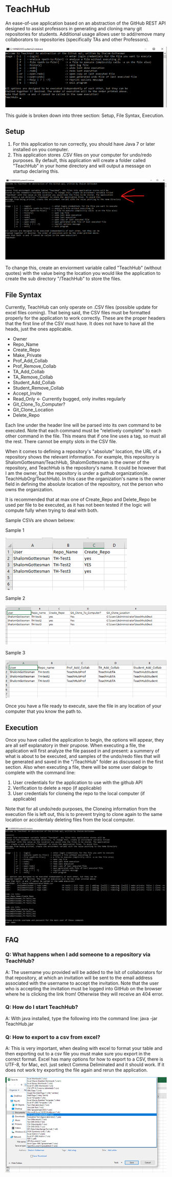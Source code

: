 # TeachHub

An ease-of-use application based on an abstraction of the GitHub REST API designed to assist professors in generating and cloning many git repositories for students. Additional usage allows user to add/remove many collaborators to repositories (specifically TAs and other Professors).


![GitHub Logo](/README_src/TeachHub_openMsg.png)


This guide is broken down into three section: Setup, File Syntax, Execution.

## Setup
1. For this application to run correctly, you should have Java 7 or later installed on you computer. 
2. This application stores .CSV files on your computer for undo/redo purposes. By default, this application will create a folder called "TeachHub" in your home directory and will output a message on startup declaring this. 

![GitHub Logo](/README_src/TeachHub_envrVar.png)

To change this, create an enviorment variable called "TeachHub" (without quotes) with the value being the location you would like the application to create the sub directory "/TeachHub" to store the files.


## File Syntax
Currently, TeachHub can only operate on .CSV files (possible update for excel files coming). That being said, the CSV files must be formatted properly for the application to work correctly. These are the proper headers that the first line of the CSV must have. It does not have to have all the heads, just the ones applicable.
 * Owner
 * Repo_Name
 * Create_Repo
 * Make_Private
 * Prof_Add_Collab
 * Prof_Remove_Collab
 * TA_Add_Collab
 * TA_Remove_Collab
 * Student_Add_Collab
 * Student_Remove_Collab
 * Accept_Invite
 * Read_Only          <- Currently bugged, only invites regularly
 * Git_Clone_To_Computer?
 * Git_Clone_Location
 * Delete_Repo
 
 Each line under the header line will be parsed into its own command to be executed. Note that each command must be "reletively complete" to each other command in the file. This means that if one line uses a tag, so must all the rest. There cannot be empty slots in the CSV file.

 When it comes to defining a repository's "absolute" location, the URL of a repository shows the relevant information. For example, this repository is ShalomGottesman/TeachHub, ShalomGottesman is the owner of the repository, and TeachHub is the repository's name. It could be however that I am the owner, but the repository is under a guthub organization(ie. TeachHubOrg/TeachHub). In this case the organization's name is the owner field in defining the absolute location of the repository, not the person who owns the organization.
 
 It is recommended that at max one of Create_Repo and Delete_Repo be used per file to be executed, as it has not been tested if the logic will compute fully when trying to deal with both.
 
 Sample CSVs are shown beloew:
 
 Sample 1
 
 ![GitHub Logo](/README_src/TeachHub_CSV-ex1.png)
 
 
 Sample 2
 
 ![GitHub Logo](/README_src/TeachHub_CSV-ex2.png)
 
 
 Sample 3
 
 ![GitHub Logo](/README_src/TeachHub_CSV-ex3.png)
 
 Once you have a file ready to execute, save the file in any location of your computer that you know the path to.
 
 ## Execution
 Once you have called the application to begin, the options will appear, they are all self explanatory in their prupose. 
 When executing a file, the application will first analyze the file passed in and present: a summery of what is about to be executed, and samples of the undo/redo files that will be generated and saved in the "/TeachHub" folder as discussed in the first section.
 Also when executing a file, there will be some user dialoge to complete with the command line:
 1. User credentials for the application to use with the github API
 2. Verification to delete a repo (if applicable)
 3. User credentials for cloneing the repo to the local computer (if applicable)
 
 Note that for all undo/redo purposes, the Cloneing information from the execution file is left out, this is to prevent trying to clone again to the same location or accidentaly deleting files from the local computer.
 
 ![GitHub Logo](/README_src/TeachHub_ExecutionEx.png)

 
 ## FAQ
 ### Q: What happens when I add someone to a repository via TeachHub?
 
 A: The username you provided will be added to the lsit of collaborators for that repository, at which an invitation will be sent to the email address associated with the username to accept the invitation. Note that the user who is accepting the invitation must be logged into GitHub on the browser where he is clicking the link from! Otherwise they will receive an 404 error.
 
 ### Q: How do I start TeachHub?
 
 A: With java installed, type the following into the command line: java -jar <Path-to-TeachHub>TeachHub.jar
 
 ### Q: How to export to a csv from excel?
 
 A: This is very important, when dealing with excel to format your table and then exporting out to a csv file you must make sure you export in the correct format. Excel has many options for how to export to a CSV, there is UTF-8, for Mac, ect. just select Comma Deliminated and it should work. If it does not work try exporting the file again and rerun the application. 
 
 ![GitHub Logo](/README_src/TeachHub_ExcelExport.png)
